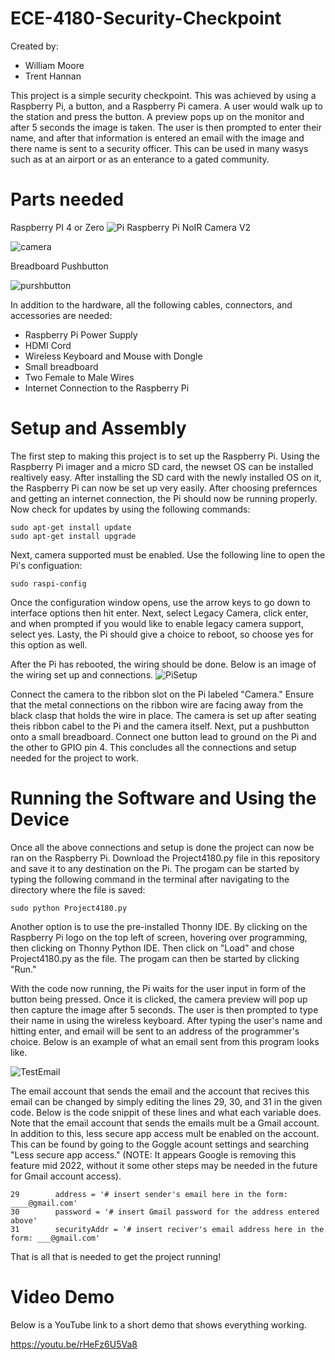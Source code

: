 # ECE-4180-Security-Checkpoint
Created by:
- William Moore
- Trent Hannan

This project is a simple security checkpoint. This was achieved by using a Raspberry Pi, a button, and a Raspberry Pi camera. A user would walk up to the station and press the button. A preview pops up on the monitor and after 5 seconds the image is taken. The user is then prompted to enter their name, and after that information is entered an email with the image and there name is sent to a security officer. This can be used in many wasys such as at an airport or as an enterance to a gated community.

# Parts needed
Raspberry PI 4 or Zero ![Pi](https://user-images.githubusercontent.com/104606134/165873742-972a2898-082c-4c61-ad99-99e66e04e990.jpg)
Raspberry Pi NoIR Camera V2

![camera](https://user-images.githubusercontent.com/104606134/165873814-08d75191-73d7-4feb-b959-78066bb35bb4.jpg)


Breadboard Pushbutton 

![purshbutton](https://user-images.githubusercontent.com/104606134/165873885-0a8d9a4f-2b6d-4bf3-99eb-85c130713388.jpg)

In addition to the hardware, all the following cables, connectors, and accessories are needed:
- Raspberry Pi Power Supply
- HDMI Cord
- Wireless Keyboard and Mouse with Dongle
- Small breadboard
- Two Female to Male Wires
- Internet Connection to the Raspberry Pi

# Setup and Assembly
The first step to making this project is to set up the Raspberry Pi. Using the Raspberry Pi imager and a micro SD card, the newset OS can be installed realtively easy. After installing the SD card with the newly installed OS on it, the Raspberry Pi can now be set up very easily. After choosing prefernces and getting an internet connection, the Pi should now be running properly. Now check for updates by using the following commands:
```
sudo apt-get install update
sudo apt-get install upgrade
```
Next, camera supported must be enabled. Use the following line to open the Pi's configuation:
```
sudo raspi-config
```
Once the configuration window opens, use the arrow keys to go down to interface options then hit enter. Next, select Legacy Camera, click enter, and when prompted if you would like to enable legacy camera support, select yes. Lasty, the Pi should give a choice to reboot, so choose yes for this option as well.

After the Pi has rebooted, the wiring should be done. Below is an image of the wiring set up and connections.
![PiSetup](https://user-images.githubusercontent.com/104606134/165874956-ef1b9269-bc14-4ced-8a88-19e5bd954d4f.jpg)

Connect the camera to the ribbon slot on the Pi labeled "Camera." Ensure that the metal connections on the ribbon wire are facing away from the black clasp that holds the wire in place. The camera is set up after seating theis ribbon cabel to the Pi and the camera itself. Next, put a pushbutton onto a small breadboard. Connect one button lead to ground on the Pi and the other to GPIO pin 4. This concludes all the connections and setup needed for the project to work.

# Running the Software and Using the Device
Once all the above connections and setup is done the project can now be ran on the Raspberry Pi. Download the Project4180.py file in this repository and save it to any destination on the Pi. The progam can be started by typing the following command in the terminal after navigating to the directory where the file is saved:
```
sudo python Project4180.py
```
Another option is to use the pre-installed Thonny IDE. By clicking on the Raspberry Pi logo on the top left of screen, hovering over programming, then clicking on Thonny Python IDE. Then click on "Load" and chose Project4180.py as the file. The progam can then be started by clicking "Run."

With the code now running, the Pi waits for the user input in form of the button being pressed. Once it is clicked, the camera preview will pop up then capture the image after 5 seconds. The user is then prompted to type their name in using the wireless keyboard. After typing the user's name and hitting enter, and email will be sent to an address of the programmer's choice. Below is an example of what an email sent from this program looks like.

![TestEmail](https://user-images.githubusercontent.com/104606134/165876215-7982bd76-41ac-403f-a0b4-30c08312559e.JPG)

The email account that sends the email and the account that recives this email can be changed by simply editing the lines 29, 30, and 31 in the given code. Below is the code snippit of these lines and what each variable does. Note that the email account that sends the emails mult be a Gmail account. In addition to this, less secure app access mult be enabled on the account. This can be found by going to the Goggle acount settings and searching "Less secure app access." (NOTE: It appears Google is removing this feature mid 2022, without it some other steps may be needed in the future for Gmail account access).
```
29        address = '# insert sender's email here in the form: ____@gmail.com'
30        password = '# insert Gmail password for the address entered above'
31        securityAddr = '# insert reciver's email address here in the form: ___@gmail.com'
```

That is all that is needed to get the project running!

# Video Demo
Below is a YouTube link to a short demo that shows everything working.

https://youtu.be/rHeFz6U5Va8
